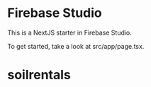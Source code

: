 # Firebase Studio

This is a NextJS starter in Firebase Studio.

To get started, take a look at src/app/page.tsx.
# soilrentals
